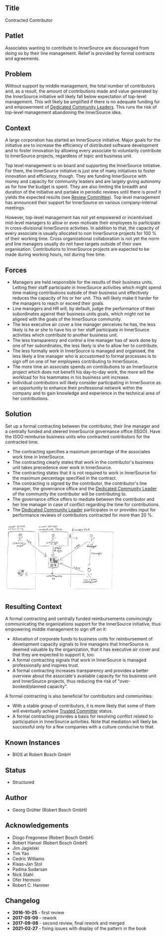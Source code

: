 ## Title

Contracted Contributor

## Patlet

Associates wanting to contribute to InnerSource are discouraged from doing so by their line management. Relief is provided by formal contracts and agreements.

## Problem

Without support by middle management, the total number of contributors and, as
a result, the amount of contributions made and value generated by the
InnerSource initiative will likely fall below expectation of top-level
management. This will likely be amplified if there is no adequate funding for
and empowerment of [Dedicated Community Leaders](dedicated-community-leader.md).
This runs the risk of top-level management abandoning the InnerSource idea.

## Context

A large corporation has started an InnerSource initiative. Major goals for the
initiative are to increase the efficiency of distributed software development
and to foster innovation by allowing every associate to voluntarily
contribute to InnerSource projects, regardless of topic and business unit.

Top level management is on board and supporting the InnerSource initiative. For
them, the InnerSource initiative is just one of many initiatives to foster
innovation and efficiency, though. They are funding InnerSource with money and
capacity for community leaders and are largely giving autonomy as for how the
budget is spent. They are also limiting the breadth and duration of the
initiative and partake in periodic reviews until there is proof it yields
the expected results (see [Review Committee](review-committee.md)).  Top level
management has announced their support for InnerSource on various company-internal meetings.

However, top-level management has not yet empowered or incentivised mid-level
managers to allow or even motivate their employees to participate in
cross-divisional InnerSource activities. In addition to that, the capacity of
every associate is usually allocated to non InnerSource projects for 100 % of
their working time. Cross organizational collaboration is not yet the norm and
line managers usually do not have targets outside of their own organisation.
Contributions to InnerSource projects are expected to be made during working
hours, not during free time.

## Forces

- Managers are held responsible for the results of their business units.
Letting their staff participate in InnerSource activities which might spend
time making contributions outside of their business unit effectively reduces
the capacity of his or her unit. This will likely make it harder for the
managers to reach or exceed their goals.
- Line managers and HR will, by default, judge the performance of their
subordinates against their business units goals, which might not be aligned
with the goals of the InnerSource community.
- The less executive air cover a line manager perceives he has, the less likely
is he or she to have his or her staff participate in InnerSource activities
which contribute to another business unit.
- The less transparency and control a line manager has of work done by one of
her subordinates, the less likely is she to allow her to contribute.
- The less formally work in InnerSource is managed and organised, the less
likely a line manager who is accustomed to formal processes is to sign off on
one of her employees contributing to InnerSource.
- The more time an associate spends on contributions to an InnerSource project
which does not benefit his day-to-day work, the more will the workload for
his teammates in his business unit increase.
- Individual contributors will likely consider participating in InnerSource
as an opportunity to enhance their professional network within the company
and to gain knowledge and experience in the technical area of her
contributions.

## Solution

Set up a formal contracting between the contributor, their line manager and a
centrally funded and steered InnerSource governance office (ISGO). Have the
ISGO reimburse business units who contracted contributors for the contracted
time.

- The contracting specifies a maximum percentage of the associates work time in
InnerSource.
- The contracting clearly states that work in the contributor's business unit
takes precedence over work in InnerSource.
- The contracting states that it is not required to work in InnerSource for the
maximum percentage specified in the contract.
- The contracting is signed by the contributor, the contributor's line manager,
the governance office and the [Dedicated Community Leader](dedicated-community-leader.md) of the community the contributor will be contributing to.
- The governance office offers to mediate between the contributor and her line
manager in case of conflict regarding the time for contributions.
- The [Dedicated Community Leader](dedicated-community-leader.md) participates
in or provides input for performance reviews of contributors contracted for
more than 20 %.

<img alt="Contracted Contributor" src="/assets/img/contracted-contributor.png" width="70%">

## Resulting Context

A formal contracting and centrally funded reimbursements convincingly
communicating the organizations support for the InnerSource initiative, thus
empowering middle management to sign off on it:

- Allocation of corporate funds to business units for reimbursement of development capacity signals to line managers that InnerSource is deemed valuable by the organization, that it has executive air cover and that they are expected to support it, too.
- A formal contracting signals that work in InnerSource is managed professionally and inspires trust.
- A formal contracting increases transparency and provides a better overview about the associate's available capacity for his business unit and InnerSource projects, thus reducing the risk of "over-booked/planned capacity".

A formal contracting is also beneficial for contributors and communities:

- With a stable group of contributors, it is more likely that some of them will
eventually achieve [Trusted Committer](./trusted-committer.md) status.
- A formal contracting provides a basis for resolving conflict related to
participation in InnerSource activities. Note that mediation will likely be
successful only for a few companies with a culture conducive to that.

## Known Instances

- BIOS at Robert Bosch GmbH

## Status

* Structured

## Author

- Georg Grütter (Robert Bosch GmbH)

## Acknowledgements

- Diogo Fregonese (Robert Bosch GmbH)
- Robert Hansel (Robert Bosch GmbH)
- Jim Jagielski
- Tim Yao
- Cedric Williams
- Klaas-Jan Stol
- Padma Sudarsan
- Nick Stahl
- Ofer Hermoni
- Robert C. Hanmer

## Changelog

- **2016-10-25** - first review
- **2017-05-09** - rework
- **2017-09-08** - second review, final rework and merged
- **2021-02-27** - fixing issues with display of the pattern in the book
